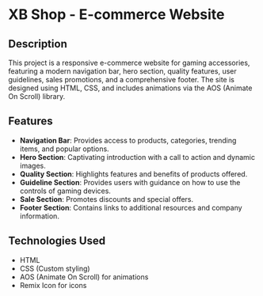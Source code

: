 # XB Shop - E-commerce Website

## Description
This project is a responsive e-commerce website for gaming accessories, featuring a modern navigation bar, hero section, quality features, user guidelines, sales promotions, and a comprehensive footer. The site is designed using HTML, CSS, and includes animations via the AOS (Animate On Scroll) library.

## Features
- **Navigation Bar**: Provides access to products, categories, trending items, and popular options.
- **Hero Section**: Captivating introduction with a call to action and dynamic images.
- **Quality Section**: Highlights features and benefits of products offered.
- **Guideline Section**: Provides users with guidance on how to use the controls of gaming devices.
- **Sale Section**: Promotes discounts and special offers.
- **Footer Section**: Contains links to additional resources and company information.

## Technologies Used
- HTML
- CSS (Custom styling)
- AOS (Animate On Scroll) for animations
- Remix Icon for icons
